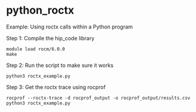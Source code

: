 # python_roctx

Example: Using roctx calls within a Python program


Step 1: Compile the hip_code library
```
module load rocm/6.0.0
make
```

Step 2: Run the script to make sure it works
```
python3 roctx_example.py
```

Step 3: Get the roctx trace using rocprof
```
rocprof --roctx-trace -d rocprof_output -o rocprof_output/results.csv python3 roctx_example.py
```